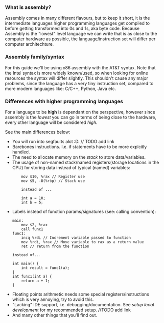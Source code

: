 ### What is assembly?

Assembly comes in many different flavours, but to keep it short, it is the intermediate languages higher programming languages get compiled to before getting transformed into 0s and 1s, aka byte code.
Because Assembly is the "lowest" level language we can write that is as close to the computer hardware as possible, the language/instruction set will differ per computer architechture.
### Assembly family/syntax

For this guide we'll be using x86 assembly with the AT&T syntax. Note that the Intel syntax is more widely known/used, so when looking for online resources the syntax will differ slightly.
This shouldn't cause any major problems, since the language has a very tiny instruction set, compared to more modern languages like: C/C++, Python, Java etc.
### Differences with higher programming languages

For a language to be **high** is dependant on the perspective, however since assembly is the *lowest* you can go in terms of being close to the hardware, every other language will be considered *high*.

See the main differences below:

- You will run into segfaults alot :D. // TODO add link
- Barebones instructions. I.e. if statements have to be more explcitly handled.
- The need to allocate memory on the *stack* to store data/variables.
- The usage of non-named stack/named registers(storage locations in the CPU) for storing data instead of typical (named) variables:
    ```
        mov $10, %rax // Register use
        mov $5, -8(%rbp) // Stack use

        instead of ...

        int a = 10;
        int b = 5;
    ```
- Labels instead of function params/signatures (see: calling convention):
    ```
    main:
        mov $2, %rax
        call func1
    func1:
        incq %rdi // Increment variable passed to function 
        mov %rdi, %rax // Move variable to rax as a return value
        ret // return from the function

    instead of...

    int main() {
        int result = func1(a);
    }
    int func1(int a) {
        return a + 1;
    }
    ```
- Floating points arithmetic needs some special registers/instructions which is very annoying, try to avoid this.
- "Lacking" IDE support, i.e. debugging/documentation. See *setup local development* for my recommended setup. //TODO add link
- And many other things that you'll find out.
